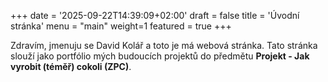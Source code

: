 +++
date = '2025-09-22T14:39:09+02:00'
draft = false
title = 'Úvodní stránka'
menu = "main"
weight=1
featured = true
+++

Zdravím, jmenuju se David Kolář a toto je má webová stránka. Tato stránka slouží jako portfólio mých budoucích projektů do předmětu **Projekt - Jak vyrobit (téměř) cokoli (ZPC)**.
